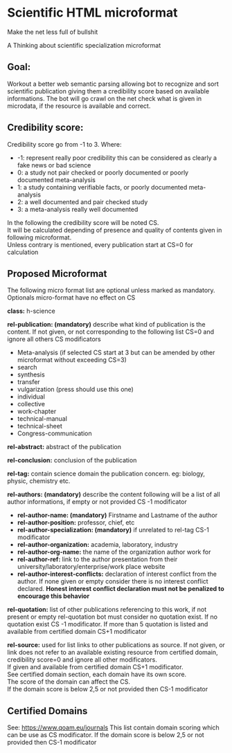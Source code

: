 # Scientific HTML microformat
Make the net less full of bullshit

A Thinking about scientific specialization microformat 

## Goal:
Workout a better web semantic parsing allowing bot to recognize and sort scientific publication giving them a credibility score based on available informations. The bot will go crawl on the net check what is given in microdata, if the resource is available and correct.

## Credibility score:
Credibility score go from -1 to 3. 
Where: 
- -1: represent really poor credibility this can be considered as clearly a fake news or bad science
- 0: a study not pair checked or poorly documented or poorly documented meta-analysis
- 1: a study containing verifiable facts, or poorly documented meta-analysis
- 2: a well documented and pair checked study
- 3: a meta-analysis really well documented  

In the following the credibility score will be noted CS.  
It will be calculated depending of presence and quality of contents given in following microformat.  
Unless contrary is mentioned, every publication start at CS=0 for calculation

## Proposed Microformat
The following micro format list are optional unless marked as mandatory.
Optionals micro-format have no effect on CS

**class:** h-science

**rel-publication: (mandatory)** describe what kind of publication is the content. 
If not given, or not corresponding to the following list CS=0 and ignore all others CS modificators
- Meta-analysis (if selected CS start at 3 but can be amended by other microformat without exceeding CS=3)
- search
- synthesis
- transfer
- vulgarization (press should use this one)
- individual
- collective
- work-chapter
- technical-manual
- technical-sheet
- Congress-communication

**rel-abstract:** abstract of the publication

**rel-conclusion:** conclusion of the publication

**rel-tag:** contain science domain the publication concern. eg: biology, physic, chemistry etc. 

**rel-authors: (mandatory)** describe the content following will be a list of all author informations, if empty or not provided CS -1 modificator
- **rel-author-name: (mandatory)** Firstname and Lastname of the author
- **rel-author-position:** professor, chief, etc
- **rel-author-specialization: (mandatory)** if unrelated to rel-tag CS-1 modificator
- **rel-author-organization:** academia, laboratory, industry
- **rel-author-org-name:** the name of the organization author work for
- **rel-author-ref:** link to the author presentation from their university/laboratory/enterprise/work place website
- **rel-author-interest-conflicts:** declaration of interest conflict from the author. If none given or empty consider there is no interest conflict declared. **Honest interest conflict declaration must not be penalized to encourage this behavior**

**rel-quotation:** list of other publications referencing to this work, if not present or empty rel-quotation bot must consider no quotation exist. 
If no quotation exist CS -1 modificator. 
If more than 5 quotation is listed and available from certified domain CS+1 modificator

**rel-source:** used for list links to other publications as source. 
If not given, or link does not refer to an available existing resource from certified domain, credibility score=0 and ignore all other modificators.  
If given and available from certified domain CS+1 modificator.  
See certified domain section, each domain have its own score.  
The score of the domain can affect the CS.  
If the domain score is below 2,5 or not provided then CS-1 modificator

## Certified Domains
See: https://www.qoam.eu/journals
This list contain domain scoring which can be use as CS modificator. 
If the domain score is below 2,5 or not provided then CS-1 modificator
